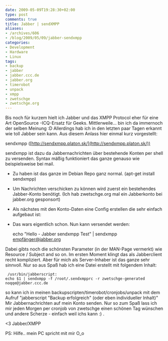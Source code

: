 ```yaml
---
date: 2009-05-09T19:28:30+02:00
type: post
comments: true
title: Jabber | sendXMPP
aliases:
- /archives/606
- /blog/2009/05/09/jabber-sendxmpp
categories:
- Development
- Hardware
- Linux
tags:
- backup
- jabber
- jabber.ccc.de
- jabber.org
- timerobot
- unpack
- xmpp
- zwetschge
- zwetschge.org
---
```


Bis noch für kurzem hielt ich Jabber und das XMPP Protocol eher für eine
Art OpenSource -ICQ-Ersatz für Geeks. Mittlerweile... bin ich da immernoch
der selben Meinung :D Allerdings hab ich in den letzten paar Tagen erkannt
wie toll Jabber sein kann. Aus diesem Anlass hier einmal kurz vorgestellt:

sendxmpp ([http://sendxmpp.platon.sk/](http://sendxmpp.platon.sk/))

sendxmpp ist dazu da Jabbernachrichten über bestehende Konten per shell zu
versenden. Syntax mäßig funktioniert das ganze genauso wie beispielsweise
bei mail.

  * Zu haben ist das ganze im Debian Repo ganz normal. (apt-get install
    sendxmpp)
  * Um Nachrichten verschicken zu können wird zuerst ein bestehendes
    Jabber-Konto benötigt. (Ich hab zwetschge.org mal ein Jabberkonto bei
    jabber.org gesponsort)
  * Als nächstes mit den Konto-Daten eine Config erstellen die sehr einfach
    aufgebaut ist:
  * Das wars eigentlich schon. Nun kann versendet werden:

    echo "Hello - Jabber sendxmpp Test" | sendxmpp empfänger@jabber.org

Dabei gibts noch die schönsten Parameter (in der MAN-Page vermerkt) wie
Resource / Subject and so on.  Im ersten Moment klingt das als Jabberclient
recht kompliziert. Aber für mich als Server-Inhaber ist das ganze sehr
sinnvoll. Nur so aus Spaß hab ich eine Datei erstellt mit folgendem Inhalt:


```
 /usr/bin/jabberscript:
echo $1 | sendxmpp -f /root/.sendxmpprc -r zwetschge-generated noqqe@jabber.ccc.de
```

so kann ich in meinen backupscripten/timerobot/cronjobs/unpack mit dem
Aufruf "jabberscript "Backup erfolgreich" (oder eben individueller Inhalt)"
Mir Jabbernachrichten auf mein Konto senden. Nur so zum Spaß lass ich mir
jeden Morgen per cronjob von zwetschge einen schönen Tag wünschen und
andere Scherze - einfach weil ichs kann :) .

<3 Jabber/XMPP

PS: Hilfe.. mein PC spricht mit mir O_o

